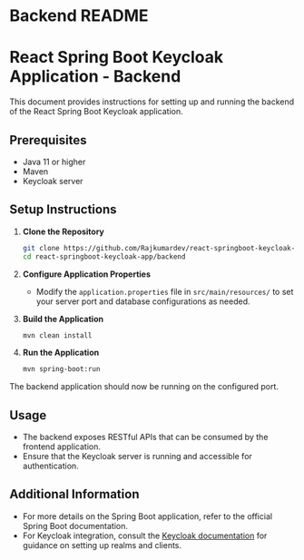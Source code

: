 # Backend README

# React Spring Boot Keycloak Application - Backend

This document provides instructions for setting up and running the backend of the React Spring Boot Keycloak application.

## Prerequisites

- Java 11 or higher
- Maven
- Keycloak server

## Setup Instructions

1. **Clone the Repository**
   ```bash
   git clone https://github.com/Rajkumardev/react-springboot-keycloak-app.git
   cd react-springboot-keycloak-app/backend
   ```
2. **Configure Application Properties**
   - Modify the `application.properties` file in `src/main/resources/` to set your server port and database configurations as needed.

3. **Build the Application**
   ```bash
   mvn clean install
   ```

4. **Run the Application**
   ```bash
   mvn spring-boot:run
   ```

The backend application should now be running on the configured port.

## Usage

- The backend exposes RESTful APIs that can be consumed by the frontend application.
- Ensure that the Keycloak server is running and accessible for authentication.

## Additional Information

- For more details on the Spring Boot application, refer to the official Spring Boot documentation.
- For Keycloak integration, consult the [Keycloak documentation](https://www.keycloak.org/documentation) for guidance on setting up realms and clients.